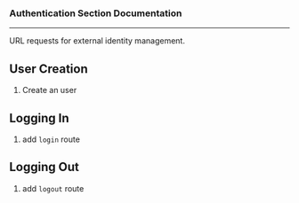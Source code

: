 ### Authentication Section Documentation
---
URL requests for external identity management. 

## User Creation 
1. Create an user

## Logging In 
1. add ```login``` route

## Logging Out 
1. add ```logout``` route
